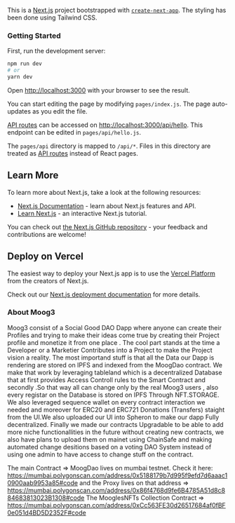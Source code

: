 This is a [Next.js](https://nextjs.org/) project bootstrapped with [`create-next-app`](https://github.com/vercel/next.js/tree/canary/packages/create-next-app). The styling has been done using Tailwind CSS.

### Getting Started

First, run the development server:

```bash
npm run dev
# or
yarn dev
```

Open [http://localhost:3000](http://localhost:3000) with your browser to see the result.

You can start editing the page by modifying `pages/index.js`. The page auto-updates as you edit the file.

[API routes](https://nextjs.org/docs/api-routes/introduction) can be accessed on [http://localhost:3000/api/hello](http://localhost:3000/api/hello). This endpoint can be edited in `pages/api/hello.js`.

The `pages/api` directory is mapped to `/api/*`. Files in this directory are treated as [API routes](https://nextjs.org/docs/api-routes/introduction) instead of React pages.

## Learn More

To learn more about Next.js, take a look at the following resources:

-   [Next.js Documentation](https://nextjs.org/docs) - learn about Next.js features and API.
-   [Learn Next.js](https://nextjs.org/learn) - an interactive Next.js tutorial.

You can check out [the Next.js GitHub repository](https://github.com/vercel/next.js/) - your feedback and contributions are welcome!

## Deploy on Vercel

The easiest way to deploy your Next.js app is to use the [Vercel Platform](https://vercel.com/new?utm_medium=default-template&filter=next.js&utm_source=create-next-app&utm_campaign=create-next-app-readme) from the creators of Next.js.

Check out our [Next.js deployment documentation](https://nextjs.org/docs/deployment) for more details.


### About Moog3

Moog3 consist of a Social Good DAO Dapp where anyone can create their Profiles and trying to make their ideas come true by creating their Project profile and monetize it from one place . The cool part stands at the time a Developer or a Marketier Contributes into a Project to make the Project vision a reality. The most importand stuff is that all the Data our Dapp is rendering are stored on IPFS and indexed from the MoogDao contract. We make that work by leveraging tableland which is a decentralized Database that at first provides Access Controll rules to the Smart Contract and secondly .So that way all can change only by the real Moog3 users , also every registar on the Database is stored on IPFS Through NFT.STORAGE. We also leveraged sequence wallet on every contract interaction we needed and moreover for ERC20 and ERC721 Donations (Transfers) staight from the UI.We also uploaded our UI into Spheron to make our dapp Fully decentralized. Finally we made our contracts Upgradable to be able to add more niche functionallities in the future without creating new contracts, we also have plans to upload them on mainet using ChainSafe and making automated change desitions based on a voting DAO System instead of using one admin to have access to change stuff on the contract.

The main Contract => MoogDao lives on mumbai testnet. Check it here: https://mumbai.polygonscan.com/address/0x5188179b7d995f9efd7d6aaac10900aab9953a85#code
and the Proxy lives on that address => https://mumbai.polygonscan.com/address/0x86f4768d9fe6B4785A51d8c884683813023B1308#code
The MooglesNFTs Collection Contract => https://mumbai.polygonscan.com/address/0xCc563FE30d26517684af0fBF0e051d4BD5D2352F#code

